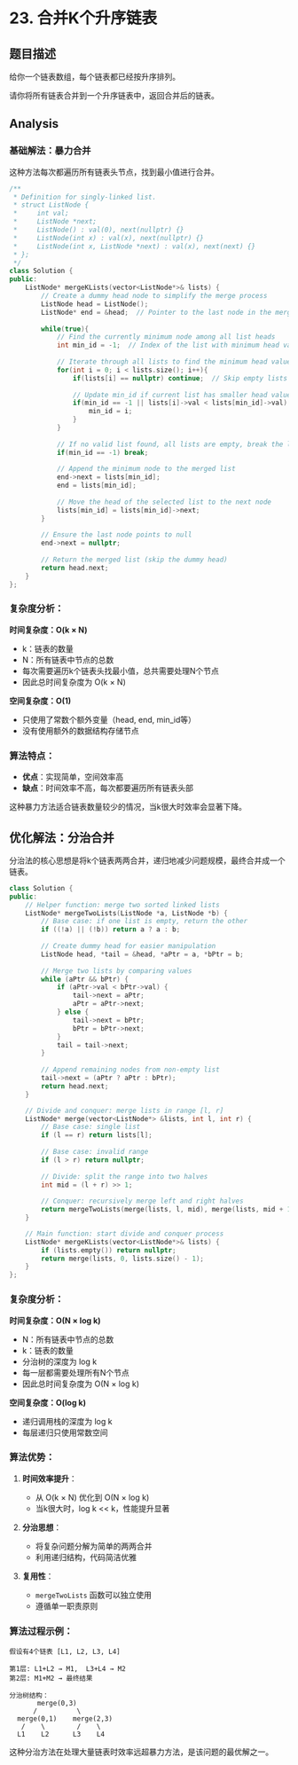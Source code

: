 # 23. 合并K个升序链表
## 题目描述
给你一个链表数组，每个链表都已经按升序排列。

请你将所有链表合并到一个升序链表中，返回合并后的链表。

## Analysis

### 基础解法：暴力合并

这种方法每次都遍历所有链表头节点，找到最小值进行合并。

```cpp
/**
 * Definition for singly-linked list.
 * struct ListNode {
 *     int val;
 *     ListNode *next;
 *     ListNode() : val(0), next(nullptr) {}
 *     ListNode(int x) : val(x), next(nullptr) {}
 *     ListNode(int x, ListNode *next) : val(x), next(next) {}
 * };
 */
class Solution {
public:
    ListNode* mergeKLists(vector<ListNode*>& lists) {
        // Create a dummy head node to simplify the merge process
        ListNode head = ListNode();
        ListNode* end = &head;  // Pointer to the last node in the merged list
        
        while(true){
            // Find the currently minimum node among all list heads
            int min_id = -1;  // Index of the list with minimum head value
            
            // Iterate through all lists to find the minimum head value
            for(int i = 0; i < lists.size(); i++){
                if(lists[i] == nullptr) continue;  // Skip empty lists
                
                // Update min_id if current list has smaller head value
                if(min_id == -1 || lists[i]->val < lists[min_id]->val) {
                    min_id = i;
                }
            }
            
            // If no valid list found, all lists are empty, break the loop
            if(min_id == -1) break;
            
            // Append the minimum node to the merged list
            end->next = lists[min_id];
            end = lists[min_id];
            
            // Move the head of the selected list to the next node
            lists[min_id] = lists[min_id]->next;
        }
        
        // Ensure the last node points to null
        end->next = nullptr;
        
        // Return the merged list (skip the dummy head)
        return head.next;
    }
};
```

### 复杂度分析：

**时间复杂度：O(k × N)**
- k：链表的数量
- N：所有链表中节点的总数
- 每次需要遍历k个链表头找最小值，总共需要处理N个节点
- 因此总时间复杂度为 O(k × N)

**空间复杂度：O(1)**
- 只使用了常数个额外变量（head, end, min_id等）
- 没有使用额外的数据结构存储节点

### 算法特点：
- **优点**：实现简单，空间效率高
- **缺点**：时间效率不高，每次都要遍历所有链表头部

这种暴力方法适合链表数量较少的情况，当k很大时效率会显著下降。

## 优化解法：分治合并

分治法的核心思想是将k个链表两两合并，递归地减少问题规模，最终合并成一个链表。

```cpp
class Solution {
public:
    // Helper function: merge two sorted linked lists
    ListNode* mergeTwoLists(ListNode *a, ListNode *b) {
        // Base case: if one list is empty, return the other
        if ((!a) || (!b)) return a ? a : b;
        
        // Create dummy head for easier manipulation
        ListNode head, *tail = &head, *aPtr = a, *bPtr = b;
        
        // Merge two lists by comparing values
        while (aPtr && bPtr) {
            if (aPtr->val < bPtr->val) {
                tail->next = aPtr; 
                aPtr = aPtr->next;
            } else {
                tail->next = bPtr; 
                bPtr = bPtr->next;
            }
            tail = tail->next;
        }
        
        // Append remaining nodes from non-empty list
        tail->next = (aPtr ? aPtr : bPtr);
        return head.next;
    }

    // Divide and conquer: merge lists in range [l, r]
    ListNode* merge(vector<ListNode*> &lists, int l, int r) {
        // Base case: single list
        if (l == r) return lists[l];
        
        // Base case: invalid range
        if (l > r) return nullptr;
        
        // Divide: split the range into two halves
        int mid = (l + r) >> 1;
        
        // Conquer: recursively merge left and right halves
        return mergeTwoLists(merge(lists, l, mid), merge(lists, mid + 1, r));
    }

    // Main function: start divide and conquer process
    ListNode* mergeKLists(vector<ListNode*>& lists) {
        if (lists.empty()) return nullptr;
        return merge(lists, 0, lists.size() - 1);
    }
};
```

### 复杂度分析：

**时间复杂度：O(N × log k)**
- N：所有链表中节点的总数
- k：链表的数量
- 分治树的深度为 log k
- 每一层都需要处理所有N个节点
- 因此总时间复杂度为 O(N × log k)

**空间复杂度：O(log k)**
- 递归调用栈的深度为 log k
- 每层递归只使用常数空间

### 算法优势：

1. **时间效率提升**：
   - 从 O(k × N) 优化到 O(N × log k)
   - 当k很大时，log k << k，性能提升显著

2. **分治思想**：
   - 将复杂问题分解为简单的两两合并
   - 利用递归结构，代码简洁优雅

3. **复用性**：
   - `mergeTwoLists` 函数可以独立使用
   - 遵循单一职责原则

### 算法过程示例：
```
假设有4个链表 [L1, L2, L3, L4]

第1层: L1+L2 → M1,  L3+L4 → M2
第2层: M1+M2 → 最终结果

分治树结构：
       merge(0,3)
      /          \
  merge(0,1)    merge(2,3)
   /    \        /    \
  L1    L2      L3    L4
```

这种分治方法在处理大量链表时效率远超暴力方法，是该问题的最优解之一。


